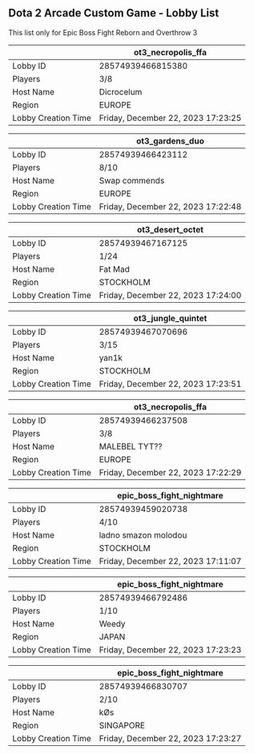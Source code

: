 ## Dota 2 Arcade Custom Game - Lobby List

This list only for Epic Boss Fight Reborn and Overthrow 3

|  | ot3_necropolis_ffa |
| ------ | ------ |
| Lobby ID | 28574939466815380 |
| Players | 3/8 |
| Host Name | Dicrocelum |
| Region | EUROPE |
| Lobby Creation Time | Friday, December 22, 2023 17:23:25 |


|  | ot3_gardens_duo |
| ------ | ------ |
| Lobby ID | 28574939466423112 |
| Players | 8/10 |
| Host Name | Swap commends |
| Region | EUROPE |
| Lobby Creation Time | Friday, December 22, 2023 17:22:48 |


|  | ot3_desert_octet |
| ------ | ------ |
| Lobby ID | 28574939467167125 |
| Players | 1/24 |
| Host Name | Fat Mad |
| Region | STOCKHOLM |
| Lobby Creation Time | Friday, December 22, 2023 17:24:00 |


|  | ot3_jungle_quintet |
| ------ | ------ |
| Lobby ID | 28574939467070696 |
| Players | 3/15 |
| Host Name | yan1k |
| Region | STOCKHOLM |
| Lobby Creation Time | Friday, December 22, 2023 17:23:51 |


|  | ot3_necropolis_ffa |
| ------ | ------ |
| Lobby ID | 28574939466237508 |
| Players | 3/8 |
| Host Name | MALEBEL TYT?? |
| Region | EUROPE |
| Lobby Creation Time | Friday, December 22, 2023 17:22:29 |


|  | epic_boss_fight_nightmare |
| ------ | ------ |
| Lobby ID | 28574939459020738 |
| Players | 4/10 |
| Host Name | ladno smazon molodou |
| Region | STOCKHOLM |
| Lobby Creation Time | Friday, December 22, 2023 17:11:07 |


|  | epic_boss_fight_nightmare |
| ------ | ------ |
| Lobby ID | 28574939466792486 |
| Players | 1/10 |
| Host Name | Weedy |
| Region | JAPAN |
| Lobby Creation Time | Friday, December 22, 2023 17:23:23 |


|  | epic_boss_fight_nightmare |
| ------ | ------ |
| Lobby ID | 28574939466830707 |
| Players | 2/10 |
| Host Name | kØs |
| Region | SINGAPORE |
| Lobby Creation Time | Friday, December 22, 2023 17:23:27 |


